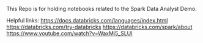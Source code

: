 This Repo is for holding notebooks related to the Spark Data Analyst Demo.

Helpful links:
https://docs.databricks.com/languages/index.html
https://databricks.com/try-databricks
https://databricks.com/spark/about
https://www.youtube.com/watch?v=WaxMj5_SLUI
